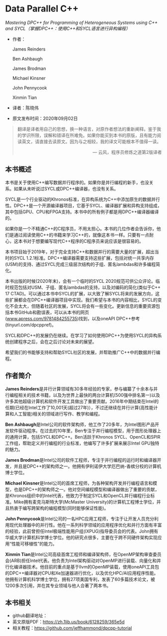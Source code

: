 # Data Parallel C++
*Mastering DPC++ for Programming of Heterogeneous Systems using C++ and SYCL（掌握DPC++：使用C++和SYCL语言进行异构编程）*

* 作者：

  James Reinders 

  Ben Ashbaugh

  James Brodman

  Michael Kinsner

  John Pennycook

  Xinmin Tian

* 译者：陈晓伟

* 原文发布时间：2020年09月02日

> 翻译是译者用自己的思想，换一种语言，对原作者想法的重新阐释。鉴于我的学识所限，误解和错译在所难免。如果你能买到本书的原版，且有能力阅读英文，请直接去读原文。因为与之相较，我的译文可能根本不值得一读。
>
> <p align="right"> — 云风，程序员修炼之道第2版译者</p>

## 本书概述

本书是关于使用C++编写数据并行程序的。如果你是并行编程的新手，也没关系。如果从未听说过SYCL或DPC++编译器，也没有关系。

SYCL是一个行业驱动的Khronos标准，在异构系统为C++中添加原生的数据并行性。DPC++是一个开源编译器项目，它基于SYCL、编译器扩展和异构支持组成，其中包括GPU、CPU和FPGA支持。本书中的所有例子都是用DPC++编译器编译的。

如果你是一个不精通C++的C程序员，不用太担心。本书的几位作者会告诉你，他们是通过阅读使用C++的书籍来学习C++的，就像这本书一样。只要有一点耐心，这本书对于想要编写现代C++程序的C程序员来说应该是很容易的。

本书项目始于2019年，对于完全支持C++和数据并行的需要大量的扩展，超出当时的SYCL 1.2.1标准。DPC++编译器需要支持这些扩展，包括对统一共享内存(USM)的支持、通过SYCL完成三级层次结构的子组、匿名lambdas和许多编程简化。

本书出版的时候(2020年末)，会有一个临时的SYCL 2020规范可供公众评论。临时规范包括对USM、子组、匿名lambdas的支持，以及对编码的简化(类似于C++ 17 CTAD)。可以通过本书中SYCL的扩展，以大致了解SYCL将来的发展方向，这些扩展都会在DPC++编译器项目中实现。我们希望与本书的内容相比，SYCL的变化不会太大，但随着社区的发展，SYCL将会有一些变化。更新信息的重要资源包括本书GitHub和勘误表，可以从本书的网页(www.apress.com/9781484255735)找到，以及oneAPI DPC++参考(tinyurl.com/dpcppref)。

SYCL和DPC++的发展仍在继续。在学习了如何使用DPC++为使用SYCL的异构系统创建程序之后，会在之后讨论对未来的展望。

希望我们的书能够支持和帮助SYCL社区的发展，并帮助推广C++中的数据并行编程。

## 作者简介

**James Reinders**是并行计算领域有30多年经验的专家，参与编纂了十余本与并行编程相关的技术书籍，以及为世界上最快的两台计算机(500强中排名第一)以及许多其他超级计算机和软件开发工具做出了重要贡献。2016年中期结束在Intel的任期(已经在Intel工作了10,001天(超过27年)），不过还继续在并行计算(高性能计算和人工智能)相关的领域进行写作、教学和编程。

**Ben Ashbaugh**是Intel公司的软件架构师，他工作了20多年，为Intel图形产品开发软件驱动程序。在过去的10年里，Ben专注于并行编程模型，用于图形处理器上的通用计算，包括SYCL和DPC++。Ben活跃于Khronos SYCL、OpenCL和SPIR工作组，帮助定义并行编程的行业标准，他编写了许多扩展来展示Intel GPU独特的魅力。

**James Brodman**是Intel公司的软件工程师，专注于并行编程的运行时和编译器开发，并且是DPC++的架构师之一。他拥有伊利诺伊大学厄巴纳-香槟分校的计算机博士学位。

**Michael Kinsner**是Intel公司的首席工程师，为各种架构开发并行编程语言和模型，也是DPC++的架构师之一。他对空间编程模型和编译器做出了重要的贡献，是Khronos组织中的Intel代表，他致力于制定SYCL和OpenCL并行编程行业标准。Mike拥有麦克马斯特大学(McMaster University)的计算机工程博士学位，并且热衷于编写跨架构的编程模型(同时能够保证性能)。

**John Pennycook**是Intel公司的一名HPC应用工程师，专注于让开发人员充分利用现代处理器中的并行性。他在一系列科学领域的应用程序优化和并行方面有丰富的经验，此前曾担任Intel极端性能用户组(IXPUG)指导委员会的代表。John拥有华威大学计算机科学博士学位。他的研究点很多，主要在于跨不同硬件架构实现应用“性能可移植性”的能力。

**Xinmin Tian**是Intel公司高级首席工程师和编译架构师，在OpenMP架构审查委员会(ARB)担任Intel代表。他负责为Intel架构驱动对OpenMP进行装载、向量化和并行化编译器技术。他目前的重点是基于llvm的OpenMP装载，使用oneAPI工具包的DPC++编译器对CPU和Xe加速器进行优化，以及优化HPC/AI应用程序性能。他拥有计算机科学博士学位，拥有27项美国专利，发表了60多篇技术论文，被1200多次引用，并在其专业领域与他人合著了两本书。

## 本书相关

* github翻译地址：
* 英文原版PDF：https://zh.1lib.us/book/6128259/365e5d
* 相关教程：https://github.com/jeffhammond/dpcpp-tutorial